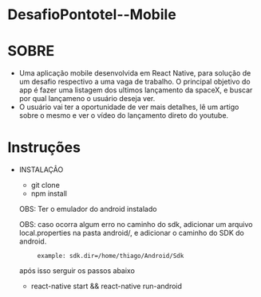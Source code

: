 # DesafioPontotel--Mobile
# SOBRE
 * Uma aplicação mobile desenvolvida em React Native, para solução de um desafio respectivo a uma vaga de trabalho. O principal objetivo do app é fazer uma listagem dos ultimos lançamento da spaceX, e buscar por qual lançameno o usuário deseja ver.
 * O usuário vai ter a oportunidade de ver mais detalhes, lê um artigo sobre o mesmo e ver o vídeo do lançamento direto do youtube.
 
# Instruções
* INSTALAÇÂO
    - git clone
    - npm install 
    
    OBS: Ter o emulador do android instalado
    
    OBS: caso ocorra algum erro no caminho do sdk,  adicionar um arquivo local.properties na pasta android/, e adicionar o caminho do SDK do android.
    
           example: sdk.dir=/home/thiago/Android/Sdk
     após isso serguir os passos abaixo
    - react-native start && react-native run-android
